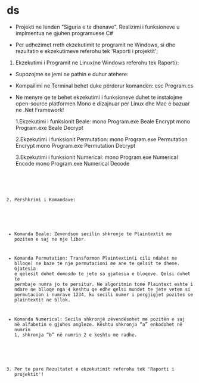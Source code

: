 # ds
* Projekti ne lenden "Siguria e te dhenave". Realizimi i funksioneve u implmentua ne gjuhen programuese C#

* Per udhezimet rreth ekzekutimit te programit ne Windows, si dhe rezultatin e ekzekutimeve referohu tek 'Raporti i projektit';





1. Ekzekutimi i Programit ne Linux(ne Windows referohu tek Raporti): 

* Supozojme se jemi ne pathin e duhur atehere:

* Kompailimi ne Terminal behet duke përdorur komandën:  csc Program.cs
  
* Ne menyre qe te behet ekzekutimi i funksioneve duhet te instalojme open-source platformen Mono e dizajnuar per Linux dhe Mac e bazuar ne .Net Framework! 

	1.Ekzekutimi i funksionit Beale:
		mono Program.exe Beale Encrypt  <text>
     		mono Program.exe Beale Decrypt  <text>

	2.Ekzekutimi i funksionit Permutation:
		mono Program.exe Permutation Encrypt  <key><text>
     		mono Program.exe Permutation Decrypt  <key><text>

	3.Ekzekutimi i funksionit Numerical:
		mono Program.exe Numerical Encode  <text>
     		mono Program.exe Numerical Decode  <code>

2. Pershkrimi i Komandave: 

* Komanda Beale: Zevendson secilin shkronje te  Plaintextit me poziten e saj ne nje liber.

  

*  Komanda Permutation: Transformon Plaintextin(i cili ndahet ne blloqe) ne baze te nje permutacioni me ane te qelsit te dhene. Gjatesia e qelesit duhet domosdo te jete sa gjatesia e bloqeve.
Qelsi duhet te permbaje numra jo te persitur. Ne algoritmin tone Plaintext eshte i ndare ne blloqe nga 4 keshtu qe edhe qelsi mundet te jete vetem si permutacion i numrave 1234, ku secili numer i pergjigjet pozites se plaintextit ne bllok.

* Komanda Numerical:    Secila shkronjë zëvendësohet me pozitën e saj në alfabetin e gjuhes angleze. Kështu shkronja “a” enkodohet në numrin 1, shkronja “b” në numrin 2 e keshtu me radhe.

3. Per te pare Rezultatet e ekzekutimit referohu tek 'Raporti i projektit'!









